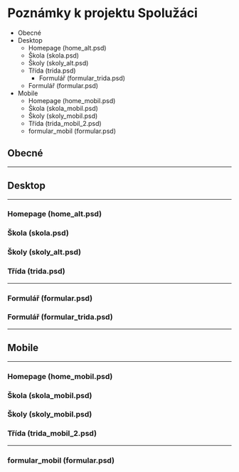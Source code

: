 # Poznámky k projektu Spolužáci

* Obecné
* Desktop
  * Homepage (home_alt.psd)
  * Škola (skola.psd) 
  * Školy (skoly_alt.psd)
  * Třída (trida.psd)
    * Formulář (formular_trida.psd) 
  * Formulář (formular.psd)
* Mobile
  * Homepage (home_mobil.psd)
  * Škola (skola_mobil.psd) 
  * Školy (skoly_mobil.psd)
  * Třída (trida_mobil_2.psd)
  * formular_mobil (formular.psd)

## Obecné
---------------------------------
## Desktop
---------------------------------
### Homepage (home_alt.psd)
### Škola (skola.psd) 
### Školy (skoly_alt.psd)
### Třída (trida.psd)
---
### Formulář (formular.psd)
### Formulář (formular_trida.psd) 
---------------------------------
## Mobile
---------------------------------
### Homepage (home_mobil.psd)
### Škola (skola_mobil.psd) 
### Školy (skoly_mobil.psd)
### Třída (trida_mobil_2.psd)
---
### formular_mobil (formular.psd)
